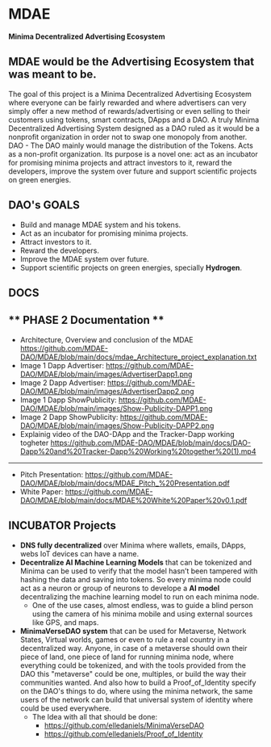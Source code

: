 # MDAE
**Minima Decentralized Advertising Ecosystem**

## MDAE would be the Advertising Ecosystem that was meant to be.

The goal of this project is a Minima Decentralized Advertising Ecosystem where
everyone can be fairly rewarded and where advertisers can very simply offer a new method
of rewards/advertising or even selling to their customers using tokens, smart contracts,
DApps and a DAO. A truly Minima Decentralized Advertising System designed as a DAO ruled
as it would be a nonprofit organization in order not to swap one monopoly from another.
DAO - The DAO mainly would manage the distribution of the Tokens.
Acts as a non-profit organization.
Its purpose is a novel one: act as an incubator for promising minima projects
and attract investors to it, reward the developers, improve the system over
future and support scientific projects on green energies.

## DAO's GOALS

- Build and manage MDAE system and his tokens.
- Act as an incubator for promising minima projects.
- Attract investors to it.
- Reward the developers.
- Improve the MDAE system over future.
- Support scientific projects on green energies, specially **Hydrogen**.

## DOCS

** PHASE 2 Documentation **
-------------------------------------------------------------------------------------------------------
- Architecture, Overview and conclusion of the MDAE <https://github.com/MDAE-DAO/MDAE/blob/main/docs/mdae_Architecture_project_explanation.txt>
- Image 1 Dapp Advertiser: <https://github.com/MDAE-DAO/MDAE/blob/main/images/AdvertiserDapp1.png>
- Image 2 Dapp Advertiser: <https://github.com/MDAE-DAO/MDAE/blob/main/images/AdvertiserDapp2.png>
- Image 1 Dapp ShowPublicity: <https://github.com/MDAE-DAO/MDAE/blob/main/images/Show-Publicity-DAPP1.png>
- Image 2 Dapp ShowPublicity: <https://github.com/MDAE-DAO/MDAE/blob/main/images/Show-Publicity-DAPP2.png>
- Explainig video of the DAO-DApp and the Tracker-Dapp working togheter <https://github.com/MDAE-DAO/MDAE/blob/main/docs/DAO-Dapp%20and%20Tracker-Dapp%20Working%20together%20(1).mp4>
-------------------------------------------------------------------------------------------------------
- Pitch Presentation: <https://github.com/MDAE-DAO/MDAE/blob/main/docs/MDAE_Pitch_%20Presentation.pdf>
- White Paper: <https://github.com/MDAE-DAO/MDAE/blob/main/docs/MDAE%20White%20Paper%20v0.1.pdf>

## INCUBATOR Projects

- **DNS fully decentralized** over Minima where wallets, emails, DApps, webs IoT devices
can have a name.
- **Decentralize AI Machine Learning Models** that can be tokenized and Minima can be
used to verify that the model hasn’t been tampered with hashing the data and saving
into tokens.
So every minima node could act as a neuron or group of neurons to develope a
**AI model** decentralizing the machine learning model to run on each minima node.
  - One of the use cases, almost endless, was to guide a blind person using
  the camera of his minima mobile and using external sources like GPS, and maps.
- **MinimaVerseDAO system** that can be used for Metaverse, Network States, Virtual
worlds, games or even to rule a real country in a decentralized way.
Anyone, in case of a metaverse should own their piece of land, one piece of land for running minima node, where everything could be tokenized,
and with the tools provided from the DAO this "metaverse" could be one, multiples, or build the way their communities wanted.
And also how to build a Proof_of_Identity specify on the DAO's things to do, where using the minima network, the same users of the network can build that universal system of identity where could be used everywhere.
  - The Idea with all that should be done:
    - https://github.com/elledaniels/MinimaVerseDAO
    - https://github.com/elledaniels/Proof_of_Identity
